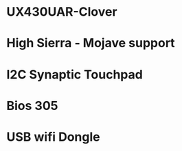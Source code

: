 # UX430UAR-Clover
# High Sierra - Mojave support
# I2C Synaptic Touchpad
# Bios 305 
# USB wifi Dongle
